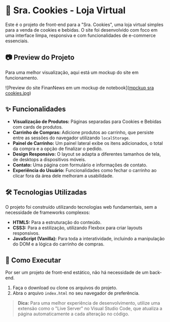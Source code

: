 # 🍪 Sra. Cookies - Loja Virtual

Este é o projeto de front-end para a "Sra. Cookies", uma loja virtual simples para a venda de cookies e bebidas. O site foi desenvolvido com foco em uma interface limpa, responsiva e com funcionalidades de e-commerce essenciais.

## :camera: Preview do Projeto

Para uma melhor visualização, aqui está um mockup do site em funcionamento.

![Preview do site FinanNews em um mockup de notebook]([mpckup sra cookies.jpg](https://github.com/santosluigycp/SRA_COOKIES/blob/main/mpckup%20sra%20cookies.jpg))

## ✨ Funcionalidades

- **Visualização de Produtos:** Páginas separadas para Cookies e Bebidas com cards de produtos.
- **Carrinho de Compras:** Adicione produtos ao carrinho, que persiste entre as sessões do navegador utilizando `localStorage`.
- **Painel de Carrinho:** Um painel lateral exibe os itens adicionados, o total da compra e a opção de finalizar o pedido.
- **Design Responsivo:** O layout se adapta a diferentes tamanhos de tela, de desktops a dispositivos móveis.
- **Contato:** Uma página com formulário e informações de contato.
- **Experiência do Usuário:** Funcionalidades como fechar o carrinho ao clicar fora da área dele melhoram a usabilidade.

## 🛠️ Tecnologias Utilizadas

O projeto foi construído utilizando tecnologias web fundamentais, sem a necessidade de frameworks complexos:

- **HTML5:** Para a estruturação do conteúdo.
- **CSS3:** Para a estilização, utilizando Flexbox para criar layouts responsivos.
- **JavaScript (Vanilla):** Para toda a interatividade, incluindo a manipulação do DOM e a lógica do carrinho de compras.

## 🚀 Como Executar

Por ser um projeto de front-end estático, não há necessidade de um back-end.

1.  Faça o download ou clone os arquivos do projeto.
2.  Abra o arquivo `index.html` no seu navegador de preferência.

> **Dica:** Para uma melhor experiência de desenvolvimento, utilize uma extensão como o "Live Server" no Visual Studio Code, que atualiza a página automaticamente a cada alteração no código.
